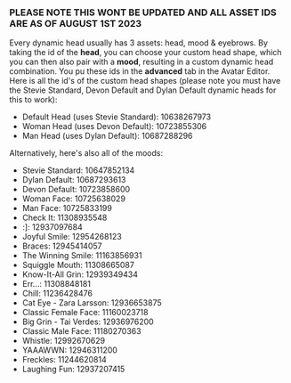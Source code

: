 ### PLEASE NOTE THIS WONT BE UPDATED AND ALL ASSET IDS ARE AS OF AUGUST 1ST 2023

Every dynamic head usually has 3 assets: head, mood & eyebrows. By taking the id of the **head**, you can choose your custom head shape, which you can then also pair with a **mood**, resulting in a custom dynamic head combination. You pu these ids in the **advanced** tab in the Avatar Editor. Here is all the id's of the custom head shapes (please note you must have the Stevie Standard, Devon Default and Dylan Default dynamic heads for this to work):

* Default Head (uses Stevie Standard): 10638267973
* Woman Head (uses Devon Default): 10723855306
* Man Head (uses Dylan Default): 10687288296

Alternatively, here's also all of the moods:
* Stevie Standard: 10647852134
* Dylan Default: 10687293613
* Devon Default: 10723858600
* Woman Face: 10725638029
* Man Face: 10725833199
* Check It: 11308935548
* :]: 12937097684
* Joyful Smile: 12954268123
* Braces: 12945414057
* The Winning Smile: 11163856931
* Squiggle Mouth: 11308665087
* Know-It-All Grin: 12939349434
* Err...: 11308848181
* Chill: 11236428476
* Cat Eye - Zara Larsson: 12936653875
* Classic Female Face: 11160023718
* Big Grin - Tai Verdes: 12936976200
* Classic Male Face: 11180270363
* Whistle: 12992670629
* YAAAWWN: 12946311200
* Freckles: 11244620814
* Laughing Fun: 12937207415
